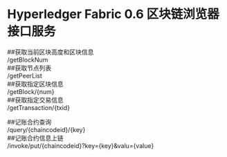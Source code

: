 # Hyperledger Fabric 0.6 区块链浏览器 接口服务  


##获取当前区块高度和区块信息  
/getBlockNum   
##获取节点列表  
/getPeerList  
##获取指定区块信息  
/getBlock/{num}  
##获取指定交易信息  
/getTransaction/{txid}  
  
##记账合约查询  
/query/{chaincodeid}/{key}  
##记账合约信息上链  
/invoke/put/{chaincodeid}?key={key}&valu={value}  


